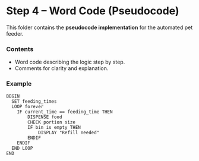 # Step 4 – Word Code (Pseudocode)

This folder contains the **pseudocode implementation** for the automated pet feeder.  

### Contents
- Word code describing the logic step by step.
- Comments for clarity and explanation.

### Example
```plaintext
BEGIN
  SET feeding_times
  LOOP forever
    IF current_time == feeding_time THEN
        DISPENSE food
        CHECK portion size
        IF bin is empty THEN
            DISPLAY "Refill needed"
        ENDIF
    ENDIF
  END LOOP
END

